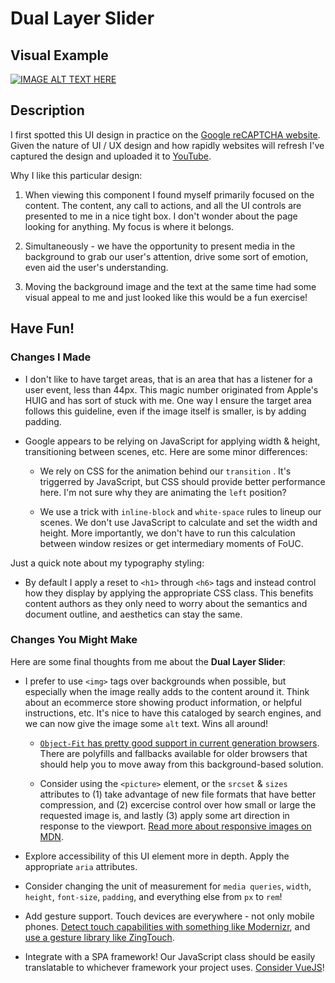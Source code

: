 # Dual Layer Slider

## Visual Example
[![IMAGE ALT TEXT HERE](https://img.youtube.com/vi/bktcZFpFFp4/0.jpg)](https://www.youtube.com/watch?v=bktcZFpFFp4)

## Description

I first spotted this UI design in practice on the [Google reCAPTCHA website](https://www.google.com/recaptcha/intro/). Given the nature of UI / UX design and how rapidly websites will refresh I've captured the design and uploaded it to [YouTube](http://www.youtube.com/watch?v=bktcZFpFFp4).

Why I like this particular design:

1. When viewing this component I found myself primarily focused on the content. The content, any call to actions, and all the UI controls are presented to me in a nice tight box. I don't wonder about the page looking for anything. My focus is where it belongs.

2. Simultaneously - we have the opportunity to present media in the background to grab our user's attention, drive some sort of emotion, even aid the user's understanding.

3. Moving the background image and the text at the same time had some visual appeal to me and just looked like this would be a fun exercise!

## Have Fun!

### Changes I Made

- I don't like to have target areas, that is an area that has a listener for a user event, less than 44px. This magic number originated from Apple's HUIG and has sort of stuck with me. One way I ensure the target area follows this guideline, even if the image itself is smaller, is by adding padding.

- Google appears to be relying on JavaScript for applying width & height, transitioning between scenes, etc. Here are some minor differences:

  - We rely on CSS for the animation behind our `transition` . It's triggerred by JavaScript, but CSS should provide better performance here. I'm not sure why they are animating the `left` position?

  - We use a trick with `inline-block` and `white-space` rules to lineup our scenes. We don't use JavaScript to calculate and set the width and height. More importantly, we don't have to run this calculation between window resizes or get intermediary moments of FoUC.

Just a quick note about my typography styling:

- By default I apply a reset to `<h1>` through `<h6>` tags and instead control how they display by applying the appropriate CSS class. This benefits content authors as they only need to worry about the semantics and document outline, and aesthetics can stay the same.

### Changes You Might Make

Here are some final thoughts from me about the **Dual Layer Slider**:

- I prefer to use `<img>` tags over backgrounds when possible, but especially when the image really adds to the content around it. Think about an ecommerce store showing product information, or helpful instructions, etc. It's nice to have this cataloged by search engines, and we can now give the image some `alt` text. Wins all around!

  - [`Object-Fit` has pretty good support in current generation browsers](https://caniuse.com/#feat=object-fit). There are polyfills and fallbacks available for older browsers that should help you to move away from this background-based solution.

  - Consider using the `<picture>` element, or the `srcset` & `sizes` attributes to (1) take advantage of new file formats that have better compression, and (2) excercise control over how small or large the requested image is, and lastly (3) apply some art direction in response to the viewport. [Read more about responsive images on MDN](https://developer.mozilla.org/en-US/docs/Learn/HTML/Multimedia_and_embedding/Responsive_images).

- Explore accessibility of this UI element more in depth. Apply the appropriate `aria` attributes.

- Consider changing the unit of measurement for `media queries`, `width`, `height`, `font-size`, `padding`, and everything else from `px` to `rem`!

- Add gesture support. Touch devices are everywhere - not only mobile phones. [Detect touch capabilities with something like Modernizr](https://modernizr.com/), and [use a gesture library like ZingTouch](http://zingchart.github.io/zingtouch/).

- Integrate with a SPA framework! Our JavaScript class should be easily translatable to whichever framework your project uses. [Consider VueJS](https://vuejs.org/)!